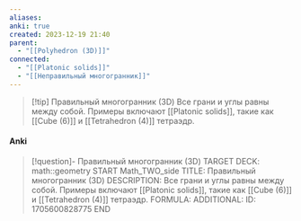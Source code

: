 ```yaml
---
aliases: 
anki: true
created: 2023-12-19 21:40
parent:
  - "[[Polyhedron (3D)]]"
connected:
  - "[[Platonic solids]]"
  - "[[Неправильный многогранник]]"
---
```



> [!tip] Правильный многогранник (3D)
> Все грани и углы равны между собой. Примеры включают [[Platonic solids]], такие как  [[Cube (6)]] и [[Tetrahedron (4)]] тетраэдр.

#### Anki
> [!question]- Правильный многогранник (3D)
TARGET DECK: math::geometry
START
Math_TWO_side
TITLE: Правильный многогранник (3D)
DESCRIPTION: Все грани и углы равны между собой. Примеры включают [[Platonic solids]], такие как  [[Cube (6)]] и [[Tetrahedron (4)]] тетраэдр.
FORMULA: 
ADDITIONAL:
ID: 1705600828775
END












